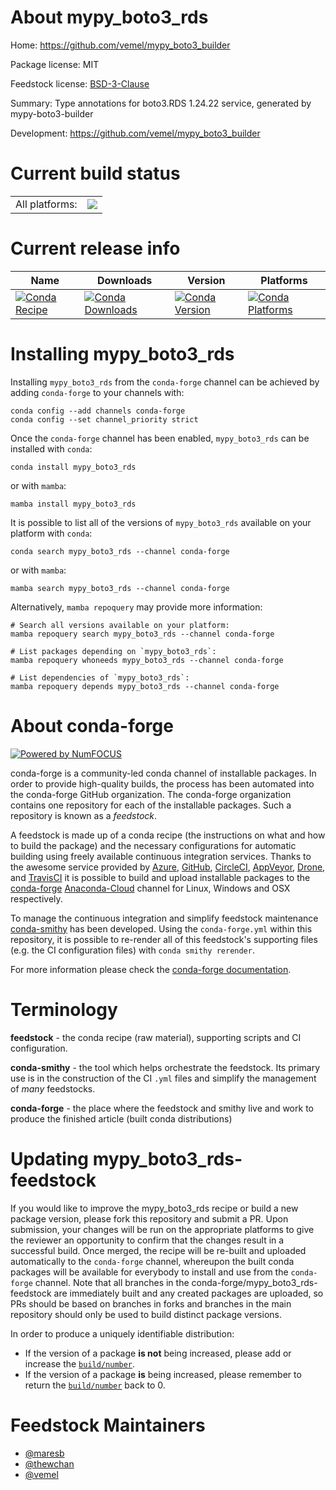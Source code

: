 About mypy_boto3_rds
====================

Home: https://github.com/vemel/mypy_boto3_builder

Package license: MIT

Feedstock license: [BSD-3-Clause](https://github.com/conda-forge/mypy_boto3_rds-feedstock/blob/main/LICENSE.txt)

Summary: Type annotations for boto3.RDS 1.24.22 service, generated by mypy-boto3-builder

Development: https://github.com/vemel/mypy_boto3_builder

Current build status
====================


<table><tr><td>All platforms:</td>
    <td>
      <a href="https://dev.azure.com/conda-forge/feedstock-builds/_build/latest?definitionId=12748&branchName=main">
        <img src="https://dev.azure.com/conda-forge/feedstock-builds/_apis/build/status/mypy_boto3_rds-feedstock?branchName=main">
      </a>
    </td>
  </tr>
</table>

Current release info
====================

| Name | Downloads | Version | Platforms |
| --- | --- | --- | --- |
| [![Conda Recipe](https://img.shields.io/badge/recipe-mypy_boto3_rds-green.svg)](https://anaconda.org/conda-forge/mypy_boto3_rds) | [![Conda Downloads](https://img.shields.io/conda/dn/conda-forge/mypy_boto3_rds.svg)](https://anaconda.org/conda-forge/mypy_boto3_rds) | [![Conda Version](https://img.shields.io/conda/vn/conda-forge/mypy_boto3_rds.svg)](https://anaconda.org/conda-forge/mypy_boto3_rds) | [![Conda Platforms](https://img.shields.io/conda/pn/conda-forge/mypy_boto3_rds.svg)](https://anaconda.org/conda-forge/mypy_boto3_rds) |

Installing mypy_boto3_rds
=========================

Installing `mypy_boto3_rds` from the `conda-forge` channel can be achieved by adding `conda-forge` to your channels with:

```
conda config --add channels conda-forge
conda config --set channel_priority strict
```

Once the `conda-forge` channel has been enabled, `mypy_boto3_rds` can be installed with `conda`:

```
conda install mypy_boto3_rds
```

or with `mamba`:

```
mamba install mypy_boto3_rds
```

It is possible to list all of the versions of `mypy_boto3_rds` available on your platform with `conda`:

```
conda search mypy_boto3_rds --channel conda-forge
```

or with `mamba`:

```
mamba search mypy_boto3_rds --channel conda-forge
```

Alternatively, `mamba repoquery` may provide more information:

```
# Search all versions available on your platform:
mamba repoquery search mypy_boto3_rds --channel conda-forge

# List packages depending on `mypy_boto3_rds`:
mamba repoquery whoneeds mypy_boto3_rds --channel conda-forge

# List dependencies of `mypy_boto3_rds`:
mamba repoquery depends mypy_boto3_rds --channel conda-forge
```


About conda-forge
=================

[![Powered by
NumFOCUS](https://img.shields.io/badge/powered%20by-NumFOCUS-orange.svg?style=flat&colorA=E1523D&colorB=007D8A)](https://numfocus.org)

conda-forge is a community-led conda channel of installable packages.
In order to provide high-quality builds, the process has been automated into the
conda-forge GitHub organization. The conda-forge organization contains one repository
for each of the installable packages. Such a repository is known as a *feedstock*.

A feedstock is made up of a conda recipe (the instructions on what and how to build
the package) and the necessary configurations for automatic building using freely
available continuous integration services. Thanks to the awesome service provided by
[Azure](https://azure.microsoft.com/en-us/services/devops/), [GitHub](https://github.com/),
[CircleCI](https://circleci.com/), [AppVeyor](https://www.appveyor.com/),
[Drone](https://cloud.drone.io/welcome), and [TravisCI](https://travis-ci.com/)
it is possible to build and upload installable packages to the
[conda-forge](https://anaconda.org/conda-forge) [Anaconda-Cloud](https://anaconda.org/)
channel for Linux, Windows and OSX respectively.

To manage the continuous integration and simplify feedstock maintenance
[conda-smithy](https://github.com/conda-forge/conda-smithy) has been developed.
Using the ``conda-forge.yml`` within this repository, it is possible to re-render all of
this feedstock's supporting files (e.g. the CI configuration files) with ``conda smithy rerender``.

For more information please check the [conda-forge documentation](https://conda-forge.org/docs/).

Terminology
===========

**feedstock** - the conda recipe (raw material), supporting scripts and CI configuration.

**conda-smithy** - the tool which helps orchestrate the feedstock.
                   Its primary use is in the construction of the CI ``.yml`` files
                   and simplify the management of *many* feedstocks.

**conda-forge** - the place where the feedstock and smithy live and work to
                  produce the finished article (built conda distributions)


Updating mypy_boto3_rds-feedstock
=================================

If you would like to improve the mypy_boto3_rds recipe or build a new
package version, please fork this repository and submit a PR. Upon submission,
your changes will be run on the appropriate platforms to give the reviewer an
opportunity to confirm that the changes result in a successful build. Once
merged, the recipe will be re-built and uploaded automatically to the
`conda-forge` channel, whereupon the built conda packages will be available for
everybody to install and use from the `conda-forge` channel.
Note that all branches in the conda-forge/mypy_boto3_rds-feedstock are
immediately built and any created packages are uploaded, so PRs should be based
on branches in forks and branches in the main repository should only be used to
build distinct package versions.

In order to produce a uniquely identifiable distribution:
 * If the version of a package **is not** being increased, please add or increase
   the [``build/number``](https://docs.conda.io/projects/conda-build/en/latest/resources/define-metadata.html#build-number-and-string).
 * If the version of a package **is** being increased, please remember to return
   the [``build/number``](https://docs.conda.io/projects/conda-build/en/latest/resources/define-metadata.html#build-number-and-string)
   back to 0.

Feedstock Maintainers
=====================

* [@maresb](https://github.com/maresb/)
* [@thewchan](https://github.com/thewchan/)
* [@vemel](https://github.com/vemel/)

